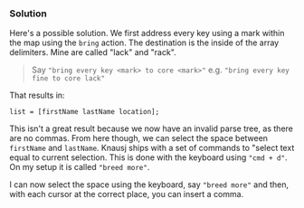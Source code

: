 ### Solution

Here's a possible solution. We first address every key using a mark within the map using the `bring` action. The destination is the inside of the array delimiters. Mine are called "lack" and "rack".

> Say `"bring every key <mark> to core <mark>"`
> e.g. `"bring every key fine to core lack"`

That results in:

```
list = [firstName lastName location];
```

This isn't a great result because we now have an invalid parse tree, as there are no commas. From here though, we can select the space between `firstName` and `lastName`. Knausj ships with a set of commands to "select text equal to current selection. This is done with the keyboard using `"cmd + d"`. On my setup it is called `"breed more"`.

I can now select the space using the keyboard, say `"breed more"` and then, with each cursor at the correct place, you can insert a comma.
